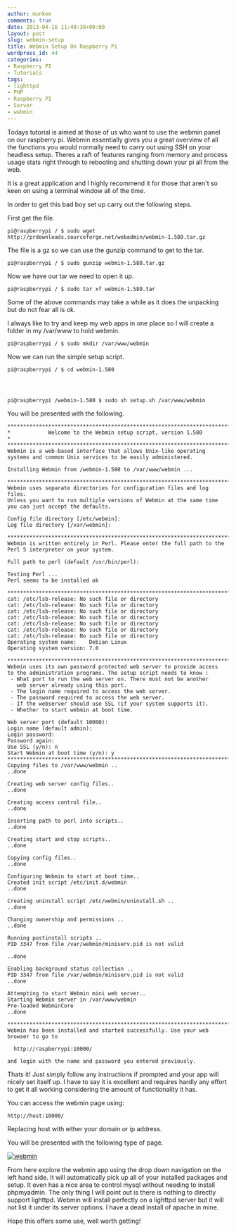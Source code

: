 ```yaml
---
author: munkee
comments: true
date: 2013-04-16 11:40:38+00:00
layout: post
slug: webmin-setup
title: Webmin Setup On Raspberry Pi
wordpress_id: 44
categories:
- Raspberry PI
- Tutorials
tags:
- lighttpd
- PHP
- Raspberry PI
- Server
- webmin
---
```


Todays tutorial is aimed at those of us who want to use the webmin panel on our raspberry pi. Webmin essentially gives you a great overview of all the functions you would normally need to carry out using SSH on your headless setup. Theres a raft of features ranging from memory and process usage stats right through to rebooting and shutting down your pi all from the web.

It is a great application and I highly recommend it for those that aren't so keen on using a terminal window all of the time.

In order to get this bad boy set up carry out the following steps.

First get the file.

    
    pi@raspberrypi / $ sudo wget http://prdownloads.sourceforge.net/webadmin/webmin-1.580.tar.gz


The file is a gz so we can use the gunzip command to get to the tar.

    
    pi@raspberrypi / $ sudo gunzip webmin-1.580.tar.gz


Now we have our tar we need to open it up.

    
    pi@raspberrypi / $ sudo tar xf webmin-1.580.tar


Some of the above commands may take a while as it does the unpacking but do not fear all is ok.

I always like to try and keep my web apps in one place so I will create a folder in my /var/www to hold webmin.

    
    pi@raspberrypi / $ sudo mkdir /var/www/webmin


Now we can run the simple setup script.

    
    pi@raspberrypi / $ cd webmin-1.580



    
    pi@raspberrypi /webmin-1.580 $ sudo sh setup.sh /var/www/webmin


You will be presented with the following.

    
    ***********************************************************************
    *            Welcome to the Webmin setup script, version 1.580        *
    ***********************************************************************
    Webmin is a web-based interface that allows Unix-like operating
    systems and common Unix services to be easily administered.
    
    Installing Webmin from /webmin-1.580 to /var/www/webmin ...
    
    ***********************************************************************
    Webmin uses separate directories for configuration files and log files.
    Unless you want to run multiple versions of Webmin at the same time
    you can just accept the defaults.
    
    Config file directory [/etc/webmin]:
    Log file directory [/var/webmin]:
    
    ***********************************************************************
    Webmin is written entirely in Perl. Please enter the full path to the
    Perl 5 interpreter on your system.
    
    Full path to perl (default /usr/bin/perl):
    
    Testing Perl ...
    Perl seems to be installed ok
    
    ***********************************************************************
    cat: /etc/lsb-release: No such file or directory
    cat: /etc/lsb-release: No such file or directory
    cat: /etc/lsb-release: No such file or directory
    cat: /etc/lsb-release: No such file or directory
    cat: /etc/lsb-release: No such file or directory
    cat: /etc/lsb-release: No such file or directory
    cat: /etc/lsb-release: No such file or directory
    Operating system name:    Debian Linux
    Operating system version: 7.0
    
    ***********************************************************************
    Webmin uses its own password protected web server to provide access
    to the administration programs. The setup script needs to know :
     - What port to run the web server on. There must not be another
       web server already using this port.
     - The login name required to access the web server.
     - The password required to access the web server.
     - If the webserver should use SSL (if your system supports it).
     - Whether to start webmin at boot time.
    
    Web server port (default 10000):
    Login name (default admin):
    Login password:
    Password again:
    Use SSL (y/n): n
    Start Webmin at boot time (y/n): y
    ***********************************************************************
    Copying files to /var/www/webmin ..
    ..done
    
    Creating web server config files..
    ..done
    
    Creating access control file..
    ..done
    
    Inserting path to perl into scripts..
    ..done
    
    Creating start and stop scripts..
    ..done
    
    Copying config files..
    ..done
    
    Configuring Webmin to start at boot time..
    Created init script /etc/init.d/webmin
    ..done
    
    Creating uninstall script /etc/webmin/uninstall.sh ..
    ..done
    
    Changing ownership and permissions ..
    ..done
    
    Running postinstall scripts ..
    PID 3347 from file /var/webmin/miniserv.pid is not valid
    
    ..done
    
    Enabling background status collection ..
    PID 3347 from file /var/webmin/miniserv.pid is not valid
    ..done
    
    Attempting to start Webmin mini web server..
    Starting Webmin server in /var/www/webmin
    Pre-loaded WebminCore
    ..done
    
    ***********************************************************************
    Webmin has been installed and started successfully. Use your web
    browser to go to
    
      http://raspberrypi:10000/
    
    and login with the name and password you entered previously.


Thats it! Just simply follow any instructions if prompted and your app will nicely set itself up. I have to say it is excellent and requires hardly any effort to get it all working considering the amount of functionality it has.

You can access the webmin page using:

    
    http://host:10000/


Replacing host with either your domain or ip address.

You will be presented with the following type of page.

[![webmin](http://res.cloudinary.com/raspberry-pi-awesome/image/upload/c_crop,h_491,w_491,x_207,y_0/h_150,w_150/v1390936800/webmin_bdpesh.png)](http://192.168.0.15/wordpress/wp-content/uploads/2013/04/webmin.png)

From here explore the webmin app using the drop down navigation on the left hand side. It will automatically pick up all of your installed packages and setup. It even has a nice area to control mysql without needing to install phpmyadmin. The only thing I will point out is there is nothing to directly support lighttpd. Webmin will install perfectly on a lighttpd server but it will not list it under its server options. I have a dead install of apache in mine.

Hope this offers some use, well worth getting!
